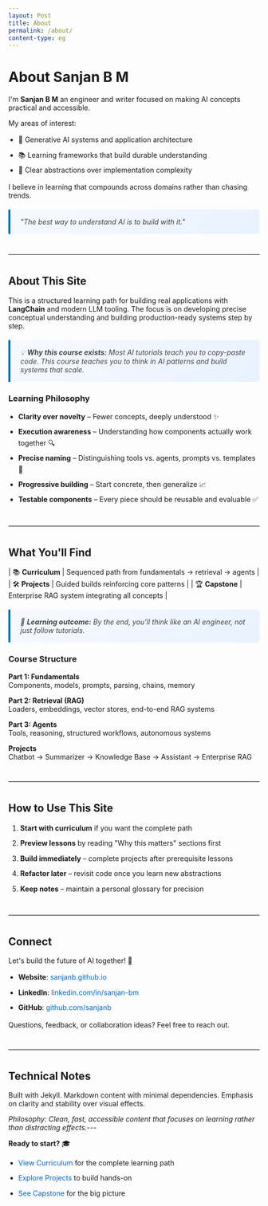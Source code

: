 ```yaml
---
layout: Post
title: About
permalink: /about/
content-type: eg
---
```


# About Sanjan B M

I'm **Sanjan B M** an engineer and writer focused on making AI concepts practical and accessible.

My areas of interest:

- 🤖 Generative AI systems and application architecture
- 📚 Learning frameworks that build durable understanding
- 🔧 Clear abstractions over implementation complexity

I believe in learning that compounds across domains rather than chasing trends.

> _"The best way to understand AI is to build with it."_

---

## About This Site

This is a structured learning path for building real applications with **LangChain** and modern LLM tooling. The focus is on developing precise conceptual understanding and building production-ready systems step by step.

> 💡 **Why this course exists:** Most AI tutorials teach you to copy-paste code. This course teaches you to _think_ in AI patterns and build systems that scale.

### Learning Philosophy

- **Clarity over novelty** – Fewer concepts, deeply understood ✨
- **Execution awareness** – Understanding how components actually work together 🔍
- **Precise naming** – Distinguishing tools vs. agents, prompts vs. templates 🎯
- **Progressive building** – Start concrete, then generalize 📈
- **Testable components** – Every piece should be reusable and evaluable ✅

---

## What You'll Find

| 📚 **Curriculum** | Sequenced path from fundamentals → retrieval → agents |
| 🛠️ **Projects** | Guided builds reinforcing core patterns |
| 🏆 **Capstone** | Enterprise RAG system integrating all concepts |

> 🎯 **Learning outcome:** By the end, you'll think like an AI engineer, not just follow tutorials.

### Course Structure

**Part 1: Fundamentals**  
Components, models, prompts, parsing, chains, memory

**Part 2: Retrieval (RAG)**  
Loaders, embeddings, vector stores, end-to-end RAG systems

**Part 3: Agents**  
Tools, reasoning, structured workflows, autonomous systems

**Projects**  
Chatbot → Summarizer → Knowledge Base → Assistant → Enterprise RAG

---

## How to Use This Site

1. **Start with curriculum** if you want the complete path
2. **Preview lessons** by reading "Why this matters" sections first
3. **Build immediately** – complete projects after prerequisite lessons
4. **Refactor later** – revisit code once you learn new abstractions
5. **Keep notes** – maintain a personal glossary for precision

---

## Connect

Let's build the future of AI together! 🚀

- **Website**: [sanjanb.github.io](https://sanjanb.github.io/)
- **LinkedIn**: [linkedin.com/in/sanjan-bm](https://www.linkedin.com/in/sanjan-bm/)
- **GitHub**: [github.com/sanjanb](https://github.com/sanjanb)

Questions, feedback, or collaboration ideas? Feel free to reach out.

---

## Technical Notes

Built with Jekyll. Markdown content with minimal dependencies. Emphasis on clarity and stability over visual effects.

_Philosophy: Clean, fast, accessible content that focuses on learning rather than distracting effects._---

**Ready to start?** 🎓

- [View Curriculum](/langchain/curriculum/) for the complete learning path
- [Explore Projects](/langchain/projects/) to build hands-on
- [See Capstone](/langchain/projects/capstone-enterprise-rag/) for the big picture

<style>
/* Minimal styling for clean presentation */
table {
    width: 100%;
    border-collapse: collapse;
    margin: 20px 0;
    background: #fafafa;
    border-radius: 6px;
    overflow: hidden;
}

table td {
    padding: 12px 16px;
    border-bottom: 1px solid #eee;
    vertical-align: top;
}

table td:first-child {
    font-weight: 600;
    white-space: nowrap;
    width: 140px;
    background: #f5f5f5;
}

hr {
    border: none;
    border-top: 1px solid #eee;
    margin: 40px 0;
}

ul {
    padding-left: 20px;
}

li {
    margin: 8px 0;
    line-height: 1.6;
}

a {
    color: #0066cc;
    text-decoration: none;
    transition: color 0.2s ease;
}

a:hover {
    color: #0052a3;
    text-decoration: underline;
}

/* Engaging blockquotes */
blockquote {
    background: linear-gradient(135deg, #f8f9ff 0%, #e8f2ff 100%);
    border-left: 4px solid #0066cc;
    margin: 20px 0;
    padding: 16px 20px;
    border-radius: 0 6px 6px 0;
    font-style: italic;
    color: #444;
}

blockquote p {
    margin: 0;
}

/* Clean link styling for bottom section */
p > a {
    display: inline-block;
    margin: 5px 15px 5px 0;
    padding: 10px 18px;
    background: linear-gradient(135deg, #f5f5f5 0%, #e8e8e8 100%);
    border-radius: 6px;
    text-decoration: none;
    font-size: 14px;
    font-weight: 500;
    transition: all 0.2s ease;
    border: 1px solid #ddd;
}

p > a:hover {
    background: linear-gradient(135deg, #e5e5e5 0%, #d8d8d8 100%);
    text-decoration: none;
    transform: translateY(-1px);
    box-shadow: 0 2px 8px rgba(0,0,0,0.1);
}

/* Subtle emoji spacing */
li:has(emoji), td:has(emoji) {
    line-height: 1.7;
}

/* Responsive design */
@media (max-width: 600px) {
    p > a {
        display: block;
        margin: 8px 0;
        text-align: center;
    }
    
    table td:first-child {
        width: 120px;
        font-size: 14px;
    }
    
    blockquote {
        margin: 15px 0;
        padding: 12px 16px;
    }
}
</style>
